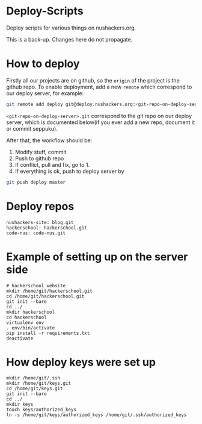 Deploy-Scripts
==============

Deploy scripts for various things on nushackers.org.

This is a back-up. Changes here do not propagate.

# How to deploy

Firstly all our projects are on github, so the `origin` of the project is the github repo. To enable deployment, add a new `remote` which correspond to our deploy server, for example:

```bash
git remote add deploy git@deploy.nushackers.org:<git-repo-on-deploy-server>.git
```

`<git-repo-on-deploy-server>.git` correspond to the git repo on our deploy server, which is documented below(if you ever add a new repo, document it or commit seppuku).

After that, the workflow should be:

1. Modify stuff, commit
2. Push to github repo
3. If conflict, pull and fix, go to 1.
4. If everything is ok, push to deploy server by

```bash
git push deploy master
```

# Deploy repos

```
nushackers-site: blog.git
hackerschool: hackerschool.git
code-nus: code-nus.git
```

# Example of setting up on the server side

	# hackerschool website
	mkdir /home/git/hackerschool.git
	cd /home/git/hackerschool.git
	git init --bare
	cd ../
	mkdir hackerschool
	cd hackerschool
	virtualenv env
	. env/bin/activate
	pip install -r requirements.txt
	deactivate

# How deploy keys were set up

	mkdir /home/git/.ssh
	mkdir /home/git/keys.git
	cd /home/git/keys.git
	git init --bare
	cd ../
	mkdir keys
	touch keys/authorized_keys
	ln -s /home/git/keys/authorized_keys /home/git/.ssh/authorized_keys
